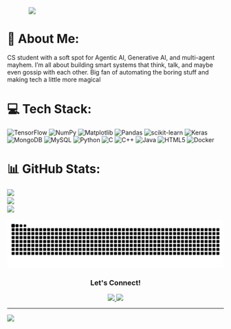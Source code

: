 <img src="https://user-images.githubusercontent.com/74038190/225813708-98b745f2-7d22-48cf-9150-083f1b00d6c9.gif" style="width:80%;object-fit:cover;padding:10% 10% 0 10%;box-sizing:border-box;display:block;">


# 💫 About Me:
CS student with a soft spot for Agentic AI, Generative AI, and multi-agent mayhem. I’m all about building smart systems that think, talk, and maybe even gossip with each other. Big fan of automating the boring stuff and making tech a little more magical

# 💻 Tech Stack:
![TensorFlow](https://img.shields.io/badge/TensorFlow-%23FF6F00.svg?style=flat-square&logo=TensorFlow&logoColor=white) ![NumPy](https://img.shields.io/badge/numpy-%23013243.svg?style=flat-square&logo=numpy&logoColor=white) ![Matplotlib](https://img.shields.io/badge/Matplotlib-%23ffffff.svg?style=flat-square&logo=Matplotlib&logoColor=black) ![Pandas](https://img.shields.io/badge/pandas-%23150458.svg?style=flat-square&logo=pandas&logoColor=white) ![scikit-learn](https://img.shields.io/badge/scikit--learn-%23F7931E.svg?style=flat-square&logo=scikit-learn&logoColor=white) ![Keras](https://img.shields.io/badge/Keras-%23D00000.svg?style=flat-square&logo=Keras&logoColor=white) ![MongoDB](https://img.shields.io/badge/MongoDB-%234ea94b.svg?style=flat-square&logo=mongodb&logoColor=white) ![MySQL](https://img.shields.io/badge/mysql-4479A1.svg?style=flat-square&logo=mysql&logoColor=white) ![Python](https://img.shields.io/badge/python-3670A0?style=flat-square&logo=python&logoColor=ffdd54) ![C](https://img.shields.io/badge/c-%2300599C.svg?style=flat-square&logo=c&logoColor=white) ![C++](https://img.shields.io/badge/c++-%2300599C.svg?style=flat-square&logo=c%2B%2B&logoColor=white) ![Java](https://img.shields.io/badge/java-%23ED8B00.svg?style=flat-square&logo=openjdk&logoColor=white) ![HTML5](https://img.shields.io/badge/html5-%23E34F26.svg?style=flat-square&logo=html5&logoColor=white) ![Docker](https://img.shields.io/badge/docker-%230db7ed.svg?style=flat-square&logo=docker&logoColor=white)

# 📊 GitHub Stats:
![](https://github-readme-stats.vercel.app/api?username=saikrish1105&theme=maroongold&hide_border=false&include_all_commits=true&count_private=true)<br/>
![](https://nirzak-streak-stats.vercel.app/?user=saikrish1105&theme=maroongold&hide_border=false)<br/>
![](https://github-readme-stats.vercel.app/api/top-langs/?username=saikrish1105&theme=maroongold&hide_border=false&include_all_commits=true&count_private=true&layout=compact)

<img src="https://raw.githubusercontent.com/solomonjdavid001/solomonjdavid001/output/snake.svg" alt="Snake animation" />


<div align="center">
<h3>Let's Connect!</h3>
<a href="https://www.linkedin.com/in/sai-krish-naidu-54550521a/" target="_blank">
  <img src="https://raw.githubusercontent.com/maurodesouza/profile-readme-generator/master/src/assets/icons/social/linkedin/default.svg" width="30" />
</a>
<a href="https://instagram.com/saikrish1105/" target="_blank">
  <img src="https://raw.githubusercontent.com/maurodesouza/profile-readme-generator/master/src/assets/icons/social/instagram/default.svg" width="30" />
</a>
</div>

---
[![](https://visitcount.itsvg.in/api?id=saikrish1105&icon=6&color=7)](https://visitcount.itsvg.in)


<!-- Proudly created with GPRM ( https://gprm.itsvg.in ) -->
